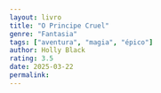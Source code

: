 ```yaml
---
layout: livro
title: "O Principe Cruel"
genre: "Fantasia"
tags: ["aventura", "magia", "épico"]
author: Holly Black
rating: 3.5
date: 2025-03-22
permalink:
---
```


<html lang="pt-br">
<head>
    <meta charset="UTF-8">
    <meta name="viewport" content="width=device-width, initial-scale=1.0">
    <title>Resenha de Livro: O Príncipe Cruel</title>
    <style>
        /* Resetando o margin e padding de todos os elementos */
        * {
            margin: 0;
            padding: 0;
            box-sizing: border-box;
        }

        body {
            font-family: Arial, sans-serif;
            line-height: 1.6;
            background-color: #f7f8fa;
            color: #333;
            padding: 20px;
            max-width: 900px; /* Largura máxima para centralizar o conteúdo */
            margin: 0 auto; /* Centralizando na tela */
        }

        h1 {
            font-size: 2.5em;
            color: #1d3557;
            text-align: center;
            margin-bottom: 30px;
        }

        h2 {
            font-size: 2em;
            color: #2c3e50;
            margin-top: 20px;
            margin-bottom: 10px;
        }

        p {
            font-size: 1.1em;
            margin-bottom: 15px;
            color: #555;
        }

        strong {
            font-weight: bold;
            color: #2980b9;
        }

        blockquote {
            background-color: #eaf2f8;
            border-left: 5px solid #2980b9;
            padding: 20px;
            margin: 20px 0;
            font-style: italic;
            font-size: 1.2em;
            color: #2c3e50;
        }

        ul {
            list-style-type: disc;
            margin-left: 20px;
        }

        a {
            color: #2980b9;
            text-decoration: none;
            transition: color 0.3s ease;
        }

        a:hover {
            color: #1d3557;
            text-decoration: underline;
        }

        /* Responsividade */
        @media (max-width: 768px) {
            body {
                padding: 15px;
            }

            h1 {
                font-size: 2em;
            }

            h2 {
                font-size: 1.5em;
            }

            p {
                font-size: 1em;
            }

            .buy-link {
                font-size: 1em;
            }
        }

    </style>
</head>
<body>

<h1>Resenha do Livro: O Príncipe Cruel</h1>

<h2>Resumo da trama:</h2>
<p><strong>Esse livro</strong> é o primeiro da série "Povos do Ar". Ele conta a história de <strong>Jude Duarte</strong>, uma humana que teve seus pais assassinados e foi sequestrada junto de suas duas irmãs por um general de aparência distinta chamado <strong>Madoc</strong>.</p>
<p>Suas irmãs são uma irmã gêmea, <strong>Taryn</strong>, a qual tinham 7 anos quando aconteceu, e uma mais velha, <strong>Vivienne</strong>, que tinha 9, e era filha biológica de Madoc, o assassino dos pais delas.</p>
<p>Ele leva elas, as três, por um código de dever, para o Reino das Fadas, um lugar onde existe magia e seres místicos. Lá elas crescem entre a nobreza, devido ao poder de Madoc, mas, apesar do encanto que tem o lugar, Jude e Taryn se encontram vulneráveis e são desprezadas, isso ocorre devido à sua humanidade.</p>
<p>Por isso, Jude tem um grande desejo de conquistar seu lugar entre os feéricos, sem depender da proteção Madoc ou de qualquer outra pessoa, e é nessa busca que o restante do livro se desenrola, com ela se envolvendo em várias intrigas políticas e tentando alcançar seu objetivo por conta própria. Essa é a premissa.</p>

<h2>Temas:</h2>
<p>A narrativa aborda vários temas, com destaque aqui para: <strong>relacionamentos ambíguos</strong>, <strong>bullying</strong>, <strong>política</strong>, e <strong>preconceito e discriminação</strong>.</p>

<h2>Relacionamentos ambíguos</h2>
<p>E é claro que eu deveria começar do começo, relacionamentos ambíguos, falando de quem? <strong>Madoc</strong>.</p>
<p>Claro, precisamos lembrar que ela ainda era uma criança quando tudo aconteceu e, como ela mesma descreve no livro, ela acabou cedendo, crianças esquecem, é totalmente compreensível.<p>
<p>Vivienne, por ser mais velha talvez e filha biológica talvez, reagiu de maneira diferente das irmãs, com rebeldia.</p>
<p>Já Taryn é sempre doce e submissa, apesar de também ter sentimentos mistos.</p>
<p>Até onde é descrito no livro, Madoc do seu jeito bruto diz amar a todas. Ele as ensina a lutar, ler para elas e é protetor com a família.</p>
<p>Outro coisa que vale mencionar nesse tema é que o livro aborda “enemies to lovers”, além de uma moralidade cinza, o que torna a linha da ambiguidade ainda mais acentuada.</p>
<p>Então, tenha certeza de que irá encontrar essa ambiguidade aqui. Na minha opinião, a autora trabalha esses temas com responsabilidade, apesar de não conseguir expressar em profundidade nenhum dos dois lados para mim. Mas só lendo para tirar suas conclusões.</p>

<h2>Bullying</h2>
<p><strong>Bullying</strong>.</p>
<p>Para começar, eu quero apresentar um personagem muito importante: <strong>Cardan</strong>. Cardan é o príncipe feérico mais novo conhecido por sua crueldade. Ele e sua turma fazem bullying pesado com Jude e sua irmã Taryn.</p>
<blockquote>“Claro que quero ser como eles. Eles são lindos como lâminas forjadas em fogo divino. Vão viver para sempre. E Cardan é ainda mais bonito que os outros.”</blockquote>
<p>Quando eu disse que a Jude tem o objetivo de encontrar seu lugar, ele pode ser uma expressão do desejo de ser como “eles”, as pessoas que ela considera superior a ela.</p>
<p>Sendo um livro sobre ascensão ao poder, eu considero que esse é o grande tema, a grande fantasia por trás do livro, muito mais do que o mundo fantástico do Reino das Fadas: uma fantasia de poder, de superação do bullying.</p>

<h2>Política</h2>
<p>Não dá para falar de política em “O Príncipe Cruel" sem mencionar o Grande rei Eldred, seus filhos e a coroação iminente.</p>
<p>Dain é o queridinho da coroa, mas o mais velho é Balekin. Há algumas princesas: Elowyn, Riya e Caelia, mas sua presença é sutil. Além do mencionado Cardan, o mais novo e imprudente, que nem chega a ser considerado para a coroa.</p>
<p>A coroa é dada a quem Eldred escolher coroar.</p>
<p>Nesse cenário político, Jude quer uma chance de ser cavaleira, inicialmente, devido à sua grande habilidade com espada. Porém, ao longo do livro ela vai se envolvendo em intrigas mais complexas e lutando para conquistar um lugar.</p>
<p>Apesar de ser um livro de fantasia, a ênfase da narrativa é a política. Não é aquele tipo de livro que você se sente maravilhado com magia ou um mundo fantástico, mas há muito mistério e disputas por poder.</p>

<h2>Preconceito e Discriminação</h2>
<p>Talvez um dos pontos mais marcantes do livro seja a hostilidade do povo das fadas com os seres humanos.</p>
<p>Eles são seres imortais, dotados de características e habilidades mágicas, sempre descritos como belos e límpidos. Eles não são capazes de mentir, por exemplo.</p>
<p>Já os humanos, são mortais, desprovidos de magia e capazes de mentir abertamente.</p>

<h2>Para quem é esse livro?</h2>
<p>Esse livro é voltado para o público jovem adulto. Então se você não se encaixa nessa categoria pode sentir uma certa desconexão, assim como eu.</p>
<p>Eu também indico esse livro para quem curte fantasia, mas uma fantasia mais focada em política.</p>

<p>Eu só quero lembrar que comprando pelo meu link de associado, você me apoia sem custo algum, e eu sou grato.<br>
<a href="https://amzn.to/43kwiNh" target="_blank" rel="noopener noreferrer" class="buy-link">Compre O Príncipe Cruel na Amazon</a></p>

</body>

</html>

